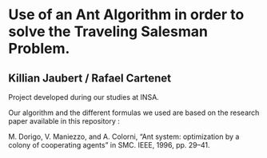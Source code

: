 # Use of an Ant Algorithm in order to solve the Traveling Salesman Problem.
## Killian Jaubert / Rafael Cartenet

Project developed during our studies at INSA.

Our algorithm and the different formulas we used are based on the research paper available in this repository :

M. Dorigo, V. Maniezzo, and A. Colorni, “Ant system: optimization by a colony of cooperating agents” in SMC.
IEEE, 1996, pp. 29–41.

